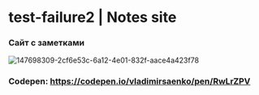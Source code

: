 # test-failure2 | Notes site

### Сайт с заметками

![147698309-2cf6e53c-6a12-4e01-832f-aace4a423f78](https://user-images.githubusercontent.com/56477695/147836374-5d7f26d5-30f1-457d-a99d-0d5a84fa35fd.jpg)

### Codepen: https://codepen.io/vladimirsaenko/pen/RwLrZPV
